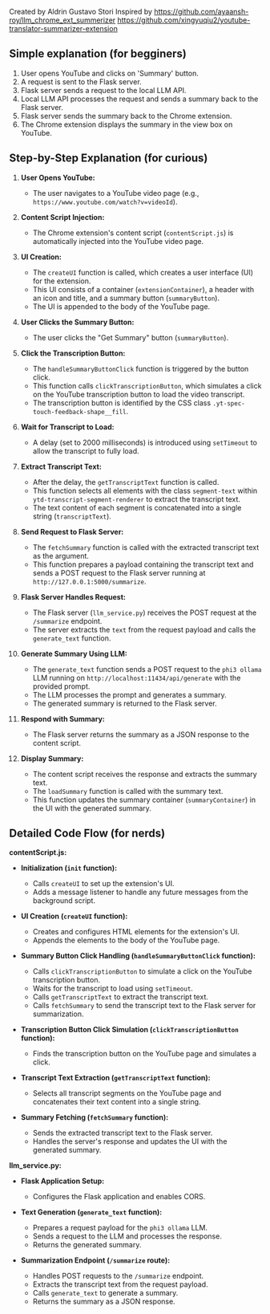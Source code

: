 Created by Aldrin Gustavo Stori
Inspired by
https://github.com/ayaansh-roy/llm_chrome_ext_summerizer
https://github.com/xingyuqiu2/youtube-translator-summarizer-extension


## Simple explanation (for begginers)
1. User opens YouTube and clicks on 'Summary' button.
2. A request is sent to the Flask server.
3. Flask server sends a request to the local LLM API.
4. Local LLM API processes the request and sends a summary back to the Flask server.
5. Flask server sends the summary back to the Chrome extension.
6. The Chrome extension displays the summary in the view box on YouTube.



## Step-by-Step Explanation (for curious)

1. **User Opens YouTube:**
    
    - The user navigates to a YouTube video page (e.g., `https://www.youtube.com/watch?v=videoId`).
2. **Content Script Injection:**
    
    - The Chrome extension's content script (`contentScript.js`) is automatically injected into the YouTube video page.
3. **UI Creation:**
    
    - The `createUI` function is called, which creates a user interface (UI) for the extension.
    - This UI consists of a container (`extensionContainer`), a header with an icon and title, and a summary button (`summaryButton`).
    - The UI is appended to the body of the YouTube page.
4. **User Clicks the Summary Button:**
    
    - The user clicks the "Get Summary" button (`summaryButton`).
5. **Click the Transcription Button:**
    
    - The `handleSummaryButtonClick` function is triggered by the button click.
    - This function calls `clickTranscriptionButton`, which simulates a click on the YouTube transcription button to load the video transcript.
    - The transcription button is identified by the CSS class `.yt-spec-touch-feedback-shape__fill`.
6. **Wait for Transcript to Load:**
    
    - A delay (set to 2000 milliseconds) is introduced using `setTimeout` to allow the transcript to fully load.
7. **Extract Transcript Text:**
    
    - After the delay, the `getTranscriptText` function is called.
    - This function selects all elements with the class `segment-text` within `ytd-transcript-segment-renderer` to extract the transcript text.
    - The text content of each segment is concatenated into a single string (`transcriptText`).
8. **Send Request to Flask Server:**
    
    - The `fetchSummary` function is called with the extracted transcript text as the argument.
    - This function prepares a payload containing the transcript text and sends a POST request to the Flask server running at `http://127.0.0.1:5000/summarize`.
9. **Flask Server Handles Request:**
    
    - The Flask server (`llm_service.py`) receives the POST request at the `/summarize` endpoint.
    - The server extracts the `text` from the request payload and calls the `generate_text` function.
10. **Generate Summary Using LLM:**
    
    - The `generate_text` function sends a POST request to the `phi3 ollama` LLM running on `http://localhost:11434/api/generate` with the provided prompt.
    - The LLM processes the prompt and generates a summary.
    - The generated summary is returned to the Flask server.
11. **Respond with Summary:**
    
    - The Flask server returns the summary as a JSON response to the content script.
12. **Display Summary:**
    
    - The content script receives the response and extracts the summary text.
    - The `loadSummary` function is called with the summary text.
    - This function updates the summary container (`summaryContainer`) in the UI with the generated summary.


## Detailed Code Flow (for nerds)

**contentScript.js:**

- **Initialization (`init` function):**
    
    - Calls `createUI` to set up the extension's UI.
    - Adds a message listener to handle any future messages from the background script.
- **UI Creation (`createUI` function):**
    
    - Creates and configures HTML elements for the extension's UI.
    - Appends the elements to the body of the YouTube page.
- **Summary Button Click Handling (`handleSummaryButtonClick` function):**
    
    - Calls `clickTranscriptionButton` to simulate a click on the YouTube transcription button.
    - Waits for the transcript to load using `setTimeout`.
    - Calls `getTranscriptText` to extract the transcript text.
    - Calls `fetchSummary` to send the transcript text to the Flask server for summarization.
- **Transcription Button Click Simulation (`clickTranscriptionButton` function):**
    
    - Finds the transcription button on the YouTube page and simulates a click.
- **Transcript Text Extraction (`getTranscriptText` function):**
    
    - Selects all transcript segments on the YouTube page and concatenates their text content into a single string.
- **Summary Fetching (`fetchSummary` function):**
    
    - Sends the extracted transcript text to the Flask server.
    - Handles the server's response and updates the UI with the generated summary.

**llm_service.py:**

- **Flask Application Setup:**
    
    - Configures the Flask application and enables CORS.
- **Text Generation (`generate_text` function):**
    
    - Prepares a request payload for the `phi3 ollama` LLM.
    - Sends a request to the LLM and processes the response.
    - Returns the generated summary.
- **Summarization Endpoint (`/summarize` route):**
    
    - Handles POST requests to the `/summarize` endpoint.
    - Extracts the transcript text from the request payload.
    - Calls `generate_text` to generate a summary.
    - Returns the summary as a JSON response.
